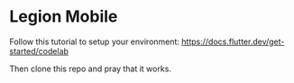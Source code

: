 # Legion Mobile

Follow this tutorial to setup your environment: https://docs.flutter.dev/get-started/codelab

Then clone this repo and pray that it works.
